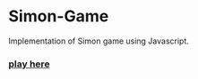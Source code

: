 # Simon-Game
Implementation of Simon game using Javascript.
### [play here](https://shsarv.github.io/Simon-Game/)
